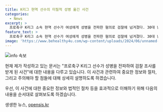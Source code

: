 ```yaml
---
title: K리그 현역 선수의 미필적 성병 옮긴 사건
categories:
  - News
excerpt: >
  프로축구 K리그 소속 현역 선수가 여성에게 성병을 전파한 혐의로 검찰에 넘겨졌다. 30대 남성 A씨는 자신이 성병에 감염된 상태임에도 여성 B씨와 성관계를 가진 것으로 알려졌다. 경찰은 A씨가 자신의 상태를 알면서도 행한 행위로 판단하고, 상해 혐의로 수사 중이다. A씨는 병을 옮긴 혐의를 받고, 해당 사건은 현재 수원지검 안산지청에서 수사 중이다.
feature_text: >
  프로축구 K리그 소속 현역 선수가 여성에게 성병을 전파한 혐의로 검찰에 넘겨졌다. 30대 남성 A씨는 자신이 성병에 감염된 상태임에도 여성 B씨와 성관계를 가진 것으로 알려졌다. 경찰은 A씨가 자신의 상태를 알면서도 행한 행위로 판단하고, 상해 혐의로 수사 중이다. A씨는 병을 옮긴 혐의를 받고, 해당 사건은 현재 수원지검 안산지청에서 수사 중이다.
image: 'https://www.behealthy4u.com/wp-content/uploads/2024/06/unnamed-file.png'
---
```


<p><img src="https://www.behealthy4u.com/wp-content/uploads/2024/06/unnamed-file.png" alt="info 속보" /></p>

<p>현재 제가 작성하고 있는 문서는 "프로축구 K리그 선수가 성병을 전파하여 검찰 조사를 받게 된 사건"에 대한 내용을 다루고 있습니다. 이 사건과 관련하여 중요한 정보와 절차, 그리고 주의해야 할 점들에 대해 상세히 설명하도록 하겠습니다.</p>

<p>우선, 이 사건에 대한 중요한 정보와 법적인 절차 등을 효과적으로 이해하기 위해 다음의 내용을 순서대로 살펴보도록 하겠습니다.</p>
생생한 뉴스, <a href="https://opensis.kr" rel="dofollow">opensis.kr</a>


